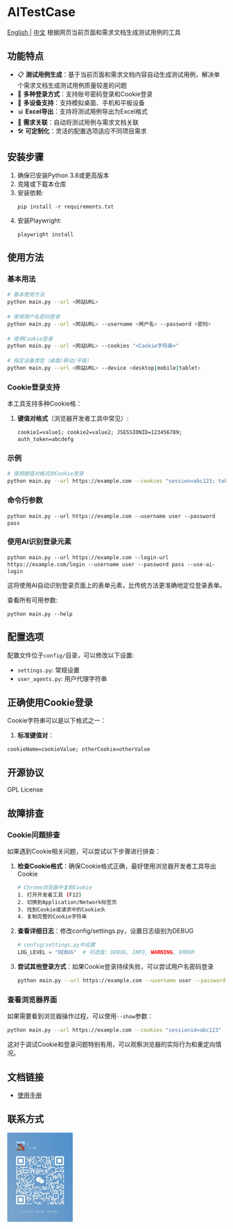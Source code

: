 # AITestCase
[English ](README_EN.md) | [中文](README_CN.md)
根据网页当前页面和需求文档生成测试用例的工具

## 功能特点

- 📋 **测试用例生成**：基于当前页面和需求文档内容自动生成测试用例，解决单个需求文档生成测试用例质量较差的问题
- 🔐 **多种登录方式**：支持账号密码登录和Cookie登录
- 📱 **多设备支持**：支持模拟桌面、手机和平板设备
- 📊 **Excel导出**：支持将测试用例导出为Excel格式
- 📝 **需求关联**：自动将测试用例与需求文档关联
- 🛠️ **可定制化**：灵活的配置选项适应不同项目需求

## 安装步骤

1. 确保已安装Python 3.8或更高版本
2. 克隆或下载本仓库
3. 安装依赖:
   ```
   pip install -r requirements.txt
   ```
4. 安装Playwright:
   ```
   playwright install
   ```

## 使用方法

### 基本用法

```bash
# 基本使用方法
python main.py --url <网站URL>

# 使用用户名密码登录
python main.py --url <网站URL> --username <用户名> --password <密码>

# 使用Cookie登录
python main.py --url <网站URL> --cookies "<Cookie字符串>"

# 指定设备类型（桌面/移动/平板）
python main.py --url <网站URL> --device <desktop|mobile|tablet>
```

### Cookie登录支持

本工具支持多种Cookie格：

1. **键值对格式**（浏览器开发者工具中常见）:
   ```
   cookie1=value1; cookie2=value2; JSESSIONID=123456789; auth_token=abcdefg
   ```



### 示例

```bash
# 使用键值对格式的Cookie登录
python main.py --url https://example.com --cookies "session=abc123; token=xyz789"

```

### 命令行参数

```
python main.py --url https://example.com --username user --password pass
```

### 使用AI识别登录元素

```
python main.py --url https://example.com --login-url https://example.com/login --username user --password pass --use-ai-login
```

这将使用AI自动识别登录页面上的表单元素，比传统方法更准确地定位登录表单。

查看所有可用参数:

```
python main.py --help
```

## 配置选项

配置文件位于`config/`目录，可以修改以下设置:

- `settings.py`: 常规设置
- `user_agents.py`: 用户代理字符串

## 正确使用Cookie登录

Cookie字符串可以是以下格式之一：

1. **标准键值对**：
```
cookieName=cookieValue; otherCookie=otherValue
```


## 开源协议

   GPL License 

## 故障排查

### Cookie问题排查

如果遇到Cookie相关问题，可以尝试以下步骤进行排查：

1. **检查Cookie格式**：确保Cookie格式正确，最好使用浏览器开发者工具导出Cookie
   ```bash
   # Chrome浏览器中复制Cookie
   1. 打开开发者工具 (F12)
   2. 切换到Application/Network标签页
   3. 找到Cookie或请求中的Cookie头
   4. 复制完整的Cookie字符串
   ```

2. **查看详细日志**：修改config/settings.py，设置日志级别为DEBUG
   ```python
   # config/settings.py中设置
   LOG_LEVEL = "DEBUG"  # 可选值: DEBUG, INFO, WARNING, ERROR
   ```

3. **尝试其他登录方式**：如果Cookie登录持续失败，可以尝试用户名密码登录
   ```bash
   python main.py --url https://example.com --username user --password pass
   ```

### 查看浏览器界面

如果需要看到浏览器操作过程，可以使用`--show`参数：

```bash
python main.py --url https://example.com --cookies "sessionid=abc123" --show true
```

这对于调试Cookie和登录问题特别有用，可以观察浏览器的实际行为和重定向情况。 
## 文档链接

- [使用手册](doc/USAGE.md)

## 联系方式

<img src="contact.jpg" alt="Contact QR Code" style="width: 30%; height: auto;">